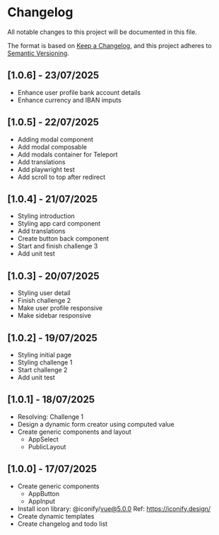 # Changelog
 
All notable changes to this project will be documented in this file.

The format is based on [Keep a Changelog](https://keepachangelog.com/en/1.1.0/),
and this project adheres to [Semantic Versioning](https://semver.org/spec/v2.0.0.html).

## [1.0.6] - 23/07/2025
- Enhance user profile bank account details
- Enhance currency and IBAN imputs

## [1.0.5] - 22/07/2025
- Adding modal component
- Add modal composable
- Add modals container for Teleport
- Add translations
- Add playwright test
- Add scroll to top after redirect

## [1.0.4] - 21/07/2025
- Styling introduction
- Styling app card component
- Add translations
- Create button back component
- Start and finish challenge 3
- Add unit test

## [1.0.3] - 20/07/2025
- Styling user detail
- Finish challenge 2
- Make user profile responsive
- Make sidebar responsive

## [1.0.2] - 19/07/2025
- Styling initial page
- Styling challenge 1
- Start challenge 2
- Add unit test

## [1.0.1] - 18/07/2025
- Resolving: Challenge 1
- Design a dynamic form creator using computed value
- Create generic components and layout
    - AppSelect
    - PublicLayout

## [1.0.0] - 17/07/2025
- Create generic components
    - AppButton
    - AppInput
- Install icon library: @iconify/vue@5.0.0 Ref: https://iconify.design/
- Create dynamic templates
- Create changelog and todo list